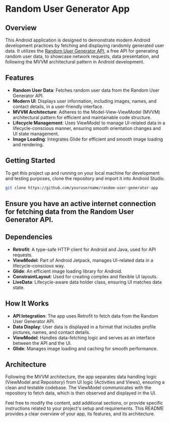 # Random User Generator App

## Overview

This Android application is designed to demonstrate modern Android development practices by fetching
and displaying randomly generated user data. It utilizes
the [Random User Generator API](https://randomuser.me/), a free API for generating random user data,
to showcase network requests, data presentation, and following the MVVM architectural pattern in
Android development.

## Features

- **Random User Data**: Fetches random user data from the Random User Generator API.
- **Modern UI**: Displays user information, including images, names, and contact details, in a
  user-friendly interface.
- **MVVM Architecture**: Adheres to the Model-View-ViewModel (MVVM) architectural pattern for
  efficient and maintainable code structure.
- **Lifecycle Management**: Uses ViewModel to manage UI-related data in a lifecycle-conscious
  manner, ensuring smooth orientation changes and UI state management.
- **Image Loading**: Integrates Glide for efficient and smooth image loading and rendering.

## Getting Started

To get this project up and running on your local machine for development and testing purposes, clone
the repository and import it into Android Studio.

```bash
git clone https://github.com/yourusername/random-user-generator-app
```

## Ensure you have an active internet connection for fetching data from the Random User Generator API.

## Dependencies

- **Retrofit**: A type-safe HTTP client for Android and Java, used for API requests.
- **ViewModel**: Part of Android Jetpack, manages UI-related data in a lifecycle-conscious way.
- **Glide**: An efficient image loading library for Android.
- **ConstraintLayout**: Used for creating complex and flexible UI layouts.
- **LiveData**: Lifecycle-aware data holder class, ensuring UI matches data state.

## How It Works

- **API Integration**: The app uses Retrofit to fetch data from the Random User Generator API.
- **Data Display**: User data is displayed in a format that includes profile pictures, names, and
  contact details.
- **ViewModel**: Handles data-fetching logic and serves as an interface between the API and the UI.
- **Glide**: Manages image loading and caching for smooth performance.

## Architecture

Following the MVVM architecture, the app separates data handling logic (ViewModel and Repository)
from UI logic (Activities and Views), ensuring a clean and testable codebase. The ViewModel
communicates with the repository to fetch data, which is then observed and displayed in the UI.

Feel free to modify the content, add additional sections, or provide specific instructions related
to your project's setup and requirements. This README provides a clear overview of your app, its
features, and its architecture.
